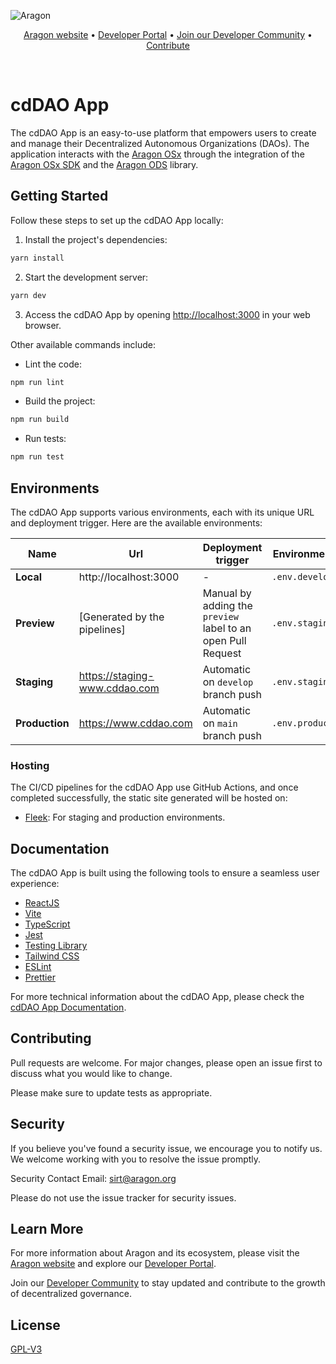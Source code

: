 ![Aragon](https://res.cloudinary.com/dbktgy3vg/image/upload/v1689668058/aragon-app_hpima1.png)

<p align="center">
  <a href="https://aragon.org/">Aragon website</a>
  •
  <a href="https://devs.aragon.org/">Developer Portal</a>
  •
  <a href="https://aragonproject.typeform.com/to/LngekEhU">Join our Developer Community</a>
  •
  <a href="https://aragonproject.typeform.com/dx-contribution">Contribute</a>
</p>

<br/>



# cdDAO App

The cdDAO App is an easy-to-use platform that empowers users to create and manage their Decentralized Autonomous Organizations (DAOs). The application interacts with the [Aragon OSx](https://github.com/aragon/osx) through the integration of the [Aragon OSx SDK](https://github.com/aragon/sdk) and the [Aragon ODS](https://github.com/aragon/ods) library.

## Getting Started

Follow these steps to set up the cdDAO App locally:

1. Install the project's dependencies:

```bash
yarn install
```

2. Start the development server:

```bash
yarn dev
```

3. Access the cdDAO App by opening [http://localhost:3000](http://localhost:3000) in your web browser.

Other available commands include:

- Lint the code:

```bash
npm run lint
```

- Build the project:

```bash
npm run build
```

- Run tests:

```bash
npm run test
```

## Environments

The cdDAO App supports various environments, each with its unique URL and deployment trigger. Here are the available environments:

| Name           | Url                            | Deployment trigger                                           | Environment file   |
| -------------- | ------------------------------ | ------------------------------------------------------------ | ------------------ |
| **Local**      | http://localhost:3000          | -                                                            | `.env.development` |
| **Preview**    | [Generated by the pipelines]   | Manual by adding the `preview` label to an open Pull Request | `.env.staging`     |
| **Staging**    | https://staging-www.cddao.com | Automatic on `develop` branch push                           | `.env.staging`     |
| **Production** | https://www.cddao.com         | Automatic on `main` branch push                              | `.env.production`  |

### Hosting

The CI/CD pipelines for the cdDAO App use GitHub Actions, and once completed successfully, the static site generated will be hosted on:

- [Fleek](https://fleek.co): For staging and production environments.

## Documentation

The cdDAO App is built using the following tools to ensure a seamless user experience:

- [ReactJS](https://reactjs.org)
- [Vite](https://vitejs.dev)
- [TypeScript](https://www.typescriptlang.org)
- [Jest](https://jestjs.io)
- [Testing Library](https://testing-library.com)
- [Tailwind CSS](https://tailwindcss.com)
- [ESLint](https://eslint.org)
- [Prettier](https://prettier.io)

For more technical information about the cdDAO App, please check the [cdDAO App Documentation](./docs/index.md).

## Contributing

Pull requests are welcome. For major changes, please open an issue first to discuss what you would like to change.

Please make sure to update tests as appropriate.

## Security

If you believe you've found a security issue, we encourage you to notify us. We welcome working with you to resolve the issue promptly.

Security Contact Email: sirt@aragon.org

Please do not use the issue tracker for security issues.

## Learn More

For more information about Aragon and its ecosystem, please visit the [Aragon website](https://aragon.org/) and explore our [Developer Portal](https://devs.aragon.org/).

Join our [Developer Community](https://aragonproject.typeform.com/to/LngekEhU) to stay updated and contribute to the growth of decentralized governance.

## License

[GPL-V3](./LICENSE.txt)
